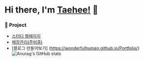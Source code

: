 # Hi there, I'm [Taehee!](https://wonderfulhuman.github.io/) :wave:

### :page_with_curl: Project

- [스터디 웹페이지](https://wonderfulhuman.github.io/StudyProject/)
- [매장관리(준비중)](https://naver.com)
- [블로그 만들어보기] (https://wonderfulhuman.github.io/Portfolio/)
![Anurag's GitHub stats](https://github-readme-stats.vercel.app/api?username=wonderfulhuman&show_icons=true&theme=vue)
